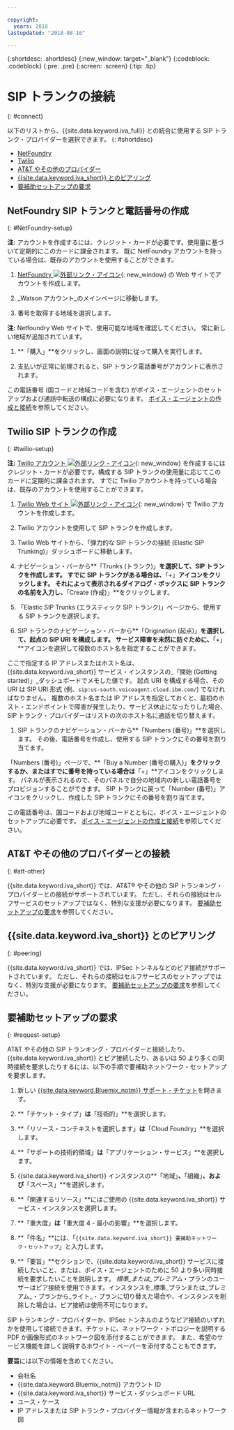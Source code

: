 ```yaml
---

copyright:
  years: 2018
lastupdated: "2018-08-16"

---
```


{:shortdesc: .shortdesc}
{:new_window: target="_blank"}
{:codeblock: .codeblock}
{:pre: .pre}
{:screen: .screen}
{:tip: .tip}


# SIP トランクの接続
{: #connect}

以下のリストから、{{site.data.keyword.iva_full}} との統合に使用する SIP トランク・プロバイダーを選択できます。
{: #shortdesc}

* [NetFoundry](#NetFoundry-setup)
* [Twilio](#twilio-setup)
* [AT&T やその他のプロバイダー](#att-other)
* [{{site.data.keyword.iva_short}} とのピアリング](#peering)
* [要補助セットアップの要求](#request-setup)

## NetFoundry SIP トランクと電話番号の作成
{: #NetFoundry-setup}

**注:** アカウントを作成するには、クレジット・カードが必要です。使用量に基づいて定期的にこのカードに課金されます。 既に NetFoundry アカウントを持っている場合は、既存のアカウントを使用することができます。

1. [NetFoundry ![外部リンク・アイコン](../../icons/launch-glyph.svg "外部リンク・アイコン")](https://watson.netfoundry.io/watson-login){: new_window} の Web サイトでアカウントを作成します。

1. _Watson アカウント_のメインページに移動します。

1. 番号を取得する地域を選択します。

  **注:** Netfoundry Web サイトで、使用可能な地域を確認してください。 常に新しい地域が追加されています。

1. **「購入」**をクリックし、画面の説明に従って購入を実行します。

1. 支払いが正常に処理されると、SIP トランク電話番号がアカウントに表示されます。

この電話番号 (国コードと地域コードを含む) がボイス・エージェントのセットアップおよび通話中転送の構成に必要になります。 [ボイス・エージェントの作成と接続](getting-started.html#step3)を参照してください。


## Twilio SIP トランクの作成
{: #twilio-setup}

**注:** [Twilio アカウント ![外部リンク・アイコン](../../icons/launch-glyph.svg "外部リンク・アイコン")](https://www.twilio.com/try-twilio){: new_window} を作成するにはクレジット・カードが必要です。構成する SIP トランクの使用量に応じてこのカードに定期的に課金されます。 すでに Twilio アカウントを持っている場合は、既存のアカウントを使用することができます。

  1. [Twilio Web サイト ![外部リンク・アイコン](../../icons/launch-glyph.svg "外部リンク・アイコン")](https://www.twilio.com/try-twilio){: new_window} で Twilio アカウントを作成します。

  1. Twilio アカウントを使用して SIP トランクを作成します。

  1. Twilio Web サイトから、「弾力的な SIP トランクの接続 (Elastic SIP Trunking)」ダッシュボードに移動します。

  1. ナビゲーション・バーから**「Trunks (トランク)」**を選択して、SIP トランクを作成します。 すでに SIP トランクがある場合は、**「+」**アイコンをクリックします。 それによって表示されるダイアログ・ボックスに
SIP トランクの名前を入力し、**「Create (作成)」**をクリックします。

  1. 「Elastic SIP Trunks (エラスティック SIP トランク)」ページから、使用する SIP トランクを選択します。

  1. SIP トランクのナビゲーション・バーから**「Origination (起点)」**を選択して、起点の SIP URI を構成します。 サービス障害を未然に防ぐために、**「+」**アイコンを選択して複数のホスト名を指定することができます。

  ここで指定する IP アドレスまたはホスト名は、{{site.data.keyword.iva_short}} サービス・インスタンスの_「開始 (Getting started)」_ダッシュボードでメモした値です。 起点 URI を構成する場合、その URI は SIP URI 形式 (例、`sip:us-south.voiceagent.cloud.ibm.com/`) でなければなりません。 複数のホスト名または IP アドレスを指定しておくと、最初のホスト・エンドポイントで障害が発生したり、サービス休止になったりした場合、SIP トランク・プロバイダーはリストの次のホスト名に通話を切り替えます。

  1. SIP トランクのナビゲーション・バーから**「Numbers (番号)」**を選択します。 その後、電話番号を作成し、使用する SIP トランクにその番号を割り当てます。

  「Numbers (番号)」ページで、**「Buy a Number (番号の購入)」**をクリックするか、またはすでに番号を持っている場合は**「+」**アイコンをクリックします。 パネルが表示されるので、そのパネルで自分の地域内の新しい電話番号をプロビジョンすることができます。 SIP トランクに戻って「Number (番号)」アイコンをクリックし、作成した SIP トランクにその番号を割り当てます。

  この電話番号は、国コードおよび地域コードとともに、ボイス・エージェントのセットアップに必要です。 [ボイス・エージェントの作成と接続](getting-started.html#step3)を参照してください。


## AT&T やその他のプロバイダーとの接続
{: #att-other}

{{site.data.keyword.iva_short}} では、AT&T&reg; やその他の SIP トランキング・プロバイダーとの接続がサポートされています。 ただし、それらの接続はセルフサービスのセットアップではなく、特別な支援が必要になります。 [要補助セットアップの要求](#request-setup)を参照してください。

## {{site.data.keyword.iva_short}} とのピアリング
{: #peering}

{{site.data.keyword.iva_short}} では、IPSec トンネルなどのピア接続がサポートされています。 ただし、それらの接続はセルフサービスのセットアップではなく、特別な支援が必要になります。 [要補助セットアップの要求](#request-setup)を参照してください。

## 要補助セットアップの要求
{: #request-setup}

AT&T やその他の SIP トランキング・プロバイダーと接続したり、{{site.data.keyword.iva_short}} とピア接続したり、あるいは 50 より多くの同時接続を要求したりするには、以下の手順で要補助ネットワーク・セットアップを要求します。

1. 新しい [{{site.data.keyword.Bluemix_notm}} サポート・チケット](https://console.bluemix.net/unifiedsupport/tickets/add)を開きます。

1. **「チケット・タイプ」**は**「技術的」**を選択します。

1. **「リソース・コンテキストを選択します」**は**「Cloud Foundry」**を選択します。

1. **「サポートの技術的領域」**は**「アプリケーション・サービス」**を選択します。

1. {{site.data.keyword.iva_short}} インスタンスの**「地域」**、**「組織」**、および**「スペース」**を選択します。

1. **「関連するリソース」**にはご使用の {{site.data.keyword.iva_short}} サービス・インスタンスを選択します。

1. **「重大度」**は**「重大度 4 - 最小の影響」**を選択します。

1. **「件名」**には、「`{{site.data.keyword.iva_short}} 要補助ネットワーク・セットアップ`」と入力します。

1. **「要旨」**セクションで、{{site.data.keyword.iva_short}} サービスに接続したいこと、または、ボイス・エージェントのために 50 より多い同時接続を要求したいことを説明します。 _標準_または_プレミアム_・プランのユーザーはピア接続を使用できます。インスタンスを_標準_プランまたは_プレミアム_・プランから_ライト_・プランに切り替えた場合や、インスタンスを削除した場合は、ピア接続は使用不可になります。

  SIP トランキング・プロバイダーか、IPSec トンネルのようなピア接続のいずれかを使用して接続できます。チケットに、ネットワーク・トポロジーを説明する PDF か画像形式のネットワーク図を添付することができます。 また、希望のサービス機能を詳しく説明するホワイト・ペーパーを添付することもできます。

  **要旨**には以下の情報を含めてください。
  * 会社名
  * {{site.data.keyword.Bluemix_notm}} アカウント ID
  * {{site.data.keyword.iva_short}} サービス・ダッシュボード URL
  * ユース・ケース
  * IP アドレスまたは SIP トランク・プロバイダー情報が含まれるネットワーク図

